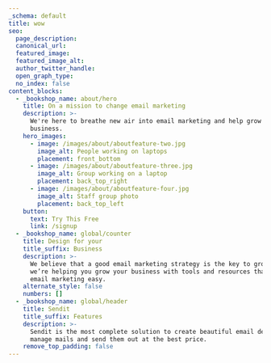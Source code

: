```yaml
---
_schema: default
title: wow
seo:
  page_description:
  canonical_url:
  featured_image:
  featured_image_alt:
  author_twitter_handle:
  open_graph_type:
  no_index: false
content_blocks:
  - _bookshop_name: about/hero
    title: On a mission to change email marketing
    description: >-
      We're here to breathe new air into email marketing and help grow your
      business.
    hero_images:
      - image: /images/about/aboutfeature-two.jpg
        image_alt: People working on laptops
        placement: front_bottom
      - image: /images/about/aboutfeature-three.jpg
        image_alt: Group working on a laptop
        placement: back_top_right
      - image: /images/about/aboutfeature-four.jpg
        image_alt: Staff group photo
        placement: back_top_left
    button:
      text: Try This Free
      link: /signup
  - _bookshop_name: global/counter
    title: Design for your
    title_suffix: Business
    description: >-
      We believe that a good email marketing strategy is the key to growth. So
      we’re helping you grow your business with tools and resources that make
      email marketing easy.
    alternate_style: false
    numbers: []
  - _bookshop_name: global/header
    title: Sendit
    title_suffix: Features
    description: >-
      Sendit is the most complete solution to create beautiful email designs,
      manage mails and send them out at the best price.
    remove_top_padding: false
---
```

